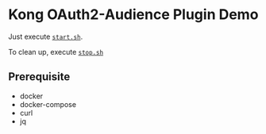 # Kong OAuth2-Audience Plugin Demo

Just execute [`start.sh`](./start.sh).

To clean up, execute [`stop.sh`](./stop.sh)

## Prerequisite

- docker
- docker-compose
- curl
- jq
